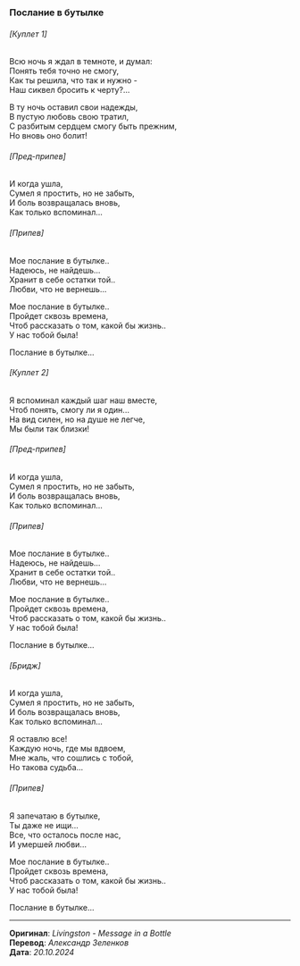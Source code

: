 ### Послание в бутылке

###### [Куплет 1]

Всю ночь я ждал в темноте, и думал: \
Понять тебя точно не смогу, \
Как ты решила, что так и нужно - \
Наш сиквел бросить к черту?...

В ту ночь оставил свои надежды, \
В пустую любовь свою тратил, \
С разбитым сердцем смогу быть прежним, \
Но вновь оно болит!

###### [Пред-припев]

И когда ушла, \
Сумел я простить, но не забыть, \
И боль возвращалась вновь, \
Как только вспоминал...

###### [Припев]

Мое послание в бутылке.. \
Надеюсь, не найдешь... \
Хранит в себе остатки той.. \
Любви, что не вернешь...

Мое послание в бутылке.. \
Пройдет сквозь времена, \
Чтоб рассказать о том, какой бы жизнь.. \
У нас тобой была!

Послание в бутылке...

###### [Куплет 2]

Я вспоминал каждый шаг наш вместе, \
Чтоб понять, смогу ли я один... \
На вид силен, но на душе не легче, \
Мы были так близки!

###### [Пред-припев]

И когда ушла, \
Сумел я простить, но не забыть, \
И боль возвращалась вновь, \
Как только вспоминал...

###### [Припев]

Мое послание в бутылке.. \
Надеюсь, не найдешь... \
Хранит в себе остатки той.. \
Любви, что не вернешь...

Мое послание в бутылке.. \
Пройдет сквозь времена, \
Чтоб рассказать о том, какой бы жизнь.. \
У нас тобой была!

Послание в бутылке...

###### [Бридж]

И когда ушла, \
Сумел я простить, но не забыть, \
И боль возвращалась вновь, \
Как только вспоминал...

Я оставлю все! \
Каждую ночь, где мы вдвоем, \
Мне жаль, что сошлись с тобой, \
Но такова судьба...

###### [Припев]

Я запечатаю в бутылке, \
Ты даже не ищи... \
Все, что осталось после нас, \
И умершей любви...

Мое послание в бутылке.. \
Пройдет сквозь времена, \
Чтоб рассказать о том, какой бы жизнь.. \
У нас тобой была!

Послание в бутылке...

---

**Оригинал**: _Livingston - Message in a Bottle_ \
**Перевод**: _Александр Зеленков_ \
**Дата**: _20.10.2024_
